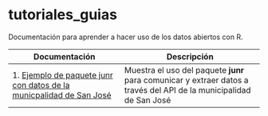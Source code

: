 # tutoriales_guias
Documentación para aprender a hacer uso de los datos abiertos con R.

|Documentación | Descripción |
| ------------ | ----------- |
| 1. [Ejemplo de paquete junr con datos de la municpalidad de San José](https://github.com/datos-abiertos-cr/tutoriales_guias/blob/master/datos_muni_sanjose.md) | Muestra el uso del paquete **junr** para comunicar y extraer datos a través del API de la municipalidad de San José |
